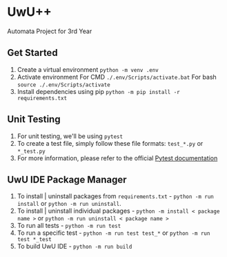 # UwU++

Automata Project for 3rd Year

## Get Started

1. Create a virtual environment `python -m venv .env`
2. Activate environment For CMD `./.env/Scripts/activate.bat` For bash `source ./.env/Scripts/activate`
3. Install dependencies using pip `python -m pip install -r requirements.txt`

## Unit Testing

1. For unit testing, we'll be using `pytest`
2. To create a test file, simply follow these file formats: `test_*.py` or `*_test.py`
3. For more information, please refer to the official [Pytest documentation](https://docs.pytest.org/en/7.1.x/getting-started.html#)

## UwU IDE Package Manager

1. To install | uninstall packages from `requirements.txt` - `python -m run install` or `python -m run uninstall`.
2. To install | uninstall individual packages - `python -m install < package name >` or `python -m run uninstall < package name >`
3. To run all tests - `python -m run test`
4. To run a specific test - `python -m run test test_*` or `python -m run test *_test`
5. To build UwU IDE - `python -m run build`
